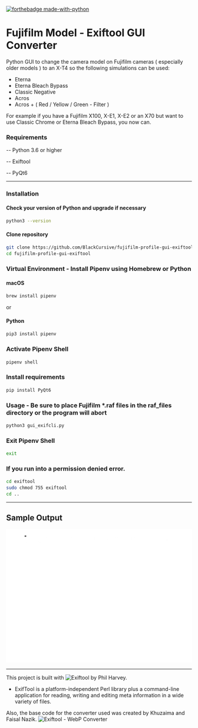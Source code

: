 [![forthebadge made-with-python](http://ForTheBadge.com/images/badges/made-with-python.svg)](https://www.python.org/)

# Fujifilm Model - Exiftool GUI Converter

Python GUI to change the camera model on Fujifilm cameras ( especially older models ) to an X-T4 so the following simulations can be used:

-    Eterna
-    Eterna Bleach Bypass
-    Classic Negative
-    Acros
-    Acros + ( Red / Yellow / Green - Filter )

For example if you have a Fujifilm X100, X-E1, X-E2 or an X70 but want to use Classic Chrome or Eterna Bleach Bypass, you now can.

### Requirements

-- Python 3.6 or higher

-- Exiftool

-- PyQt6

---

### Installation

#### Check your version of Python and upgrade if necessary

```bash
python3 --version
```

#### Clone repository

```bash
git clone https://github.com/BlackCursive/fujifilm-profile-gui-exiftool.git
cd fujifilm-profile-gui-exiftool
```

### Virtual Environment - Install Pipenv using Homebrew or Python

#### macOS

```bash
brew install pipenv
```

or

#### Python

```bash
pip3 install pipenv
```

### Activate Pipenv Shell

```bash
pipenv shell
```

### Install requirements

```bash
pip install PyQt6
```

### Usage - Be sure to place Fujifilm \*.raf files in the raf_files directory or the program will abort

```bash
python3 gui_exifcli.py
```

### Exit Pipenv Shell

```bash
exit
```

### If you run into a permission denied error.

```bash
cd exiftool
sudo chmod 755 exiftool
cd ..
```

---

## Sample Output

![ExifCli](https://github.com/BlackCursive/fujifilm-profile-exiftool/blob/main/exifcli.gif)

---

This project is built with ![Exiftool](https://github.com/exiftool) by Phil Harvey.

-    ExifTool is a platform-independent Perl library plus a command-line application for reading, writing and editing meta information in a wide variety of files.

Also, the base code for the converter used was created by Khuzaima and Faisal Nazik. ![Exiftool](https://github.com/kzmfhm/pyqt6-webp-file-converter) - WebP Converter
